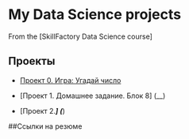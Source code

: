 # My Data Science projects

From the [SkillFactory Data Science course]
## Проекты

* [Проект 0. Игра: Угадай число](https://github.com/PavelNovikov888/sf_data_science/tree/main/sf_data_science/%D0%9F%D1%80%D0%BE%D0%B5%D0%BA%D1%82%D1%8B/%D0%9F%D1%80%D0%BE%D0%B5%D0%BA%D1%82%200.%20%D0%98%D0%B3%D1%80%D0%B0%20%22%D0%A3%D0%B3%D0%B0%D0%B4%D0%B0%D0%B9%20%D1%87%D0%B8%D1%81%D0%BB%D0%BE%22)

* [Проект 1. Домашнее задание. Блок 8] (__)
* [Проект 2.___] (___)

##Ссылки на резюме
